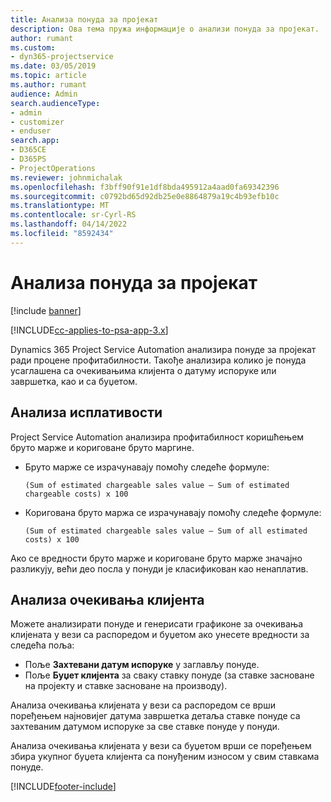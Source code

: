 ```yaml
---
title: Анализа понуда за пројекат
description: Ова тема пружа информације о анализи понуда за пројекат.
author: rumant
ms.custom:
- dyn365-projectservice
ms.date: 03/05/2019
ms.topic: article
ms.author: rumant
audience: Admin
search.audienceType:
- admin
- customizer
- enduser
search.app:
- D365CE
- D365PS
- ProjectOperations
ms.reviewer: johnmichalak
ms.openlocfilehash: f3bff90f91e1df8bda495912a4aad0fa69342396
ms.sourcegitcommit: c0792bd65d92db25e0e8864879a19c4b93efb10c
ms.translationtype: MT
ms.contentlocale: sr-Cyrl-RS
ms.lasthandoff: 04/14/2022
ms.locfileid: "8592434"
---
```

# <a name="analysis-of-project-quotes"></a>Анализа понуда за пројекат

[!include [banner](../includes/psa-now-project-operations.md)]

[!INCLUDE[cc-applies-to-psa-app-3.x](../includes/cc-applies-to-psa-app-3x.md)]

Dynamics 365 Project Service Automation анализира понуде за пројекат ради процене профитабилности. Такође анализира колико је понуда усаглашена са очекивањима клијента о датуму испоруке или завршетка, као и са буџетом.

## <a name="profitability-analysis"></a>Анализа исплативости

Project Service Automation анализира профитабилност коришћењем бруто марже и кориговане бруто маргине.

- Бруто марже се израчунавају помоћу следеће формуле:

  `
    (Sum of estimated chargeable sales value – Sum of estimated chargeable costs) x 100
  `
- Коригована бруто маржа се израчунавају помоћу следеће формуле:

  `
    (Sum of estimated chargeable sales value – Sum of all estimated costs) x 100
  `

Ако се вредности бруто марже и кориговане бруто марже значајно разликују, већи део посла у понуди је класификован као ненаплатив.

## <a name="analysis-of-customer-expectations"></a>Анализа очекивања клијента

Можете анализирати понуде и генерисати графиконе за очекивања клијената у вези са распоредом и буџетом ако унесете вредности за следећа поља:

- Поље **Захтевани датум испоруке** у заглављу понуде.
- Поље **Буџет клијента** за сваку ставку понуде (за ставке засноване на пројекту и ставке засноване на производу).

Анализа очекивања клијената у вези са распоредом се врши поређењем најновијег датума завршетка детаља ставке понуде са захтеваним датумом испоруке за све ставке понуде у понуди.

Анализа очекивања клијената у вези са буџетом врши се поређењем збира укупног буџета клијента са понуђеним износом у свим ставкама понуде.


[!INCLUDE[footer-include](../includes/footer-banner.md)]
